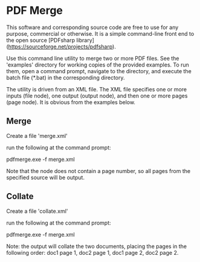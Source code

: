 PDF Merge
=========

This software and corresponding source code are free to use for any purpose, commercial or otherwise.   It is a simple command-line front end to the open source [PDFsharp library] (https://sourceforge.net/projects/pdfsharp).

Use this command line utility to merge two or more PDF files. See the 'examples' directory for working copies of the provided examples.  To run them, open a command prompt, navigate to the directory, and execute the batch file (*.bat) in the corresponding directory.

The utility is driven from an XML file.  The XML file specifies one or more inputs (file node), one output (output node), and then one or more pages (page node).  It is obvious from the examples below.


Merge
-----

Create a file 'merge.xml'

<pdfmerge>
   <file path='Pages1and3.pdf' nickname='doc1'/>
   <file path='Pages2and4.pdf' nickname='doc2'/>
   <output path='output.pdf' allowoverwrite='true'/>
   <page source='doc1'/>
   <page source='doc2'/>
</pdfmerge>

run the following at the command prompt:

pdfmerge.exe -f merge.xml

Note that the <page> node does not contain a page number, so all pages from the specified source will be output.


Collate
-----

Create a file 'collate.xml'

<pdfmerge>
   <file path='Pages1and3.pdf' nickname='doc1'/>
   <file path='Pages2and4.pdf' nickname='doc2'/>
   <output path='output.pdf' allowoverwrite='true'/>
   <page source='doc1' pageno='1'/>
   <page source='doc2' pageno='1'/>
   <page source='doc1' pageno='2'/>
   <page source='doc2' pageno='2'/>
</pdfmerge>

run the following at the command prompt:

pdfmerge.exe -f merge.xml

Note: the output will collate the two documents, placing the pages in the following order: doc1 page 1, doc2 page 1, doc1 page 2, doc2 page 2.



